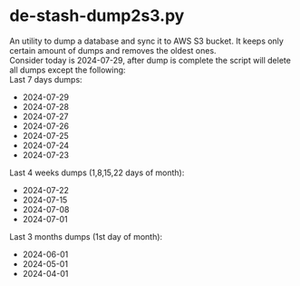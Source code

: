 # de-stash-dump2s3.py

An utility to dump a database and sync it to AWS S3 bucket. It keeps only certain amount of dumps and removes the oldest ones. \
Consider today is 2024-07-29, after dump is complete the script will delete all dumps except the following: \
Last 7 days dumps:
- 2024-07-29 
- 2024-07-28 
- 2024-07-27 
- 2024-07-26 
- 2024-07-25 
- 2024-07-24 
- 2024-07-23 

Last 4 weeks dumps (1,8,15,22 days of month):
- 2024-07-22 
- 2024-07-15 
- 2024-07-08 
- 2024-07-01 

Last 3 months dumps (1st day of month):
- 2024-06-01 
- 2024-05-01 
- 2024-04-01 

